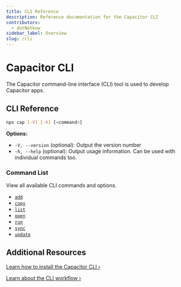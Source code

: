 ```yaml
---
title: CLI Reference
description: Reference documentation for the Capacitor CLI
contributors:
  - dotNetkow
sidebar_label: Overview
slug: /cli
---
```


# Capacitor CLI

The Capacitor command-line interface (CLI) tool is used to develop Capacitor apps.

## CLI Reference

```bash
npx cap [-V] [-h] [<command>]
```

<strong>Options:</strong>

- `-V, --version` (optional): Output the version number
- `-h, --help` (optional): Output usage information. Can be used with individual commands too.

### Command List

View all available CLI commands and options.

- [`add`](/docs/cli/commands/add)
- [`copy`](/docs/cli/commands/copy)
- [`list`](/docs/cli/commands/list)
- [`open`](/docs/cli/commands/open)
- [`run`](/docs/cli/commands/run)
- [`sync`](/docs/cli/commands/sync)
- [`update`](/docs/cli/commands/update)

## Additional Resources

[Learn how to install the Capacitor CLI &#8250;](/docs/getting-started)

[Learn about the CLI workflow &#8250;](/docs/basics/workflow)
